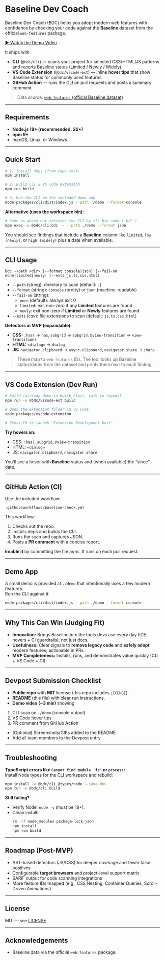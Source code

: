 # Baseline Dev Coach 

Baseline Dev Coach (BDC) helps you adopt modern web features with confidence by checking your code against the **Baseline** dataset from the official `web-features` package.

[▶️ Watch the Demo Video](https://youtu.be/YOUR_LINK)


It ships with:

- **CLI** (`@bdc/cli`) — scans your project for selected CSS/HTML/JS patterns and reports Baseline status (Limited / Newly / Widely).
- **VS Code Extension** (`@bdc/vscode-ext`) — inline **hover tips** that show Baseline status for commonly used features.
- **GitHub Action** — runs the CLI on pull requests and posts a summary comment.

> Data source: [`web-features` (official Baseline dataset)](https://www.npmjs.com/package/web-features)

---

## Requirements

- **Node.js 18+ (recommended: 20+)**
- **npm 9+**
- macOS, Linux, or Windows

---

## Quick Start

```bash
# 1) Install deps (from repo root)
npm install

# 2) Build CLI & VS Code extension
npm run build

# 3) Run the CLI on the included demo app
node packages/cli/dist/index.js --path ./demo --format console
```

**Alternative (uses the workspace bin):**
```bash
# Same as above but executes the CLI by its bin name (`bdc`)
npm exec -w @bdc/cli bdc -- --path ./demo --format json
```

You should see findings that include a **Baseline** column like `limited`, `low (newly)`, or `high (widely)` plus a date when available.

---

## CLI Usage

```
bdc --path <dir> [--format console|json] [--fail-on none|limited|newly] [--exts js,ts,css,html]
```

- `--path` (string): directory to scan (default: `.`)
- `--format` (string): `console` (pretty) or `json` (machine-readable)
- `--fail-on` (string):
  - `none` (default): always exit 0
  - `limited`: exit non-zero if any **Limited** features are found
  - `newly`: exit non-zero if **Limited** or **Newly** features are found
- `--exts` (csv): file extensions to scan (default: `js,ts,css,html`)

**Detectors in MVP (expandable):**
- **CSS:** `:has(` → `has`, `subgrid` → `subgrid`, `@view-transition` → `view-transitions`
- **HTML:** `<dialog>` → `dialog`
- **JS:** `navigator.clipboard` → `async-clipboard`, `navigator.share` → `share`

> These map to `web-features` IDs. The tool looks up Baseline status/dates from the dataset and prints them next to each finding.

---

## VS Code Extension (Dev Run)

```bash
# Build (already done in Quick Start, safe to repeat)
npm run -w @bdc/vscode-ext build

# Open the extension folder in VS Code
code packages/vscode-extension

# Press F5 to launch "Extension Development Host"
```

**Try hovers on:**
- CSS: `:has(`, `subgrid`, `@view-transition`
- HTML: `<dialog>`
- JS: `navigator.clipboard`, `navigator.share`

You’ll see a hover with **Baseline** status and (when available) the “since” date.

---

## GitHub Action (CI)

Use the included workflow:

```
.github/workflows/baseline-check.yml
```

This workflow:
1. Checks out the repo.
2. Installs deps and builds the CLI.
3. Runs the scan and captures JSON.
4. Posts a **PR comment** with a concise report.

**Enable it** by committing the file as-is. It runs on each pull request.

---

## Demo App

A small demo is provided at `./demo` that intentionally uses a few modern features.  
Run the CLI against it:

```bash
node packages/cli/dist/index.js --path ./demo --format console
```

---

## Why This Can Win (Judging Fit)

- **Innovation:** Brings Baseline into the tools devs use every day (IDE hovers + CI guardrails), not just docs.
- **Usefulness:** Clear signals to **remove legacy code** and **safely adopt** modern features; actionable in PRs.
- **MVP Completeness:** Installs, runs, and demonstrates value quickly (CLI + VS Code + CI).

---

## Devpost Submission Checklist

-  **Public repo** with **MIT** license (this repo includes `LICENSE`).
-  **README** (this file) with clear run instructions.
-  **Demo video (~3 min)** showing:
  1. CLI scan on `./demo` (console output)
  2. VS Code hover tips
  3. PR comment from GitHub Action
-  (Optional) Screenshots/GIFs added to the README.
-  Add all team members to the Devpost entry.

---

## Troubleshooting

**TypeScript errors like `Cannot find module 'fs'` or `process`:**  
Install Node types for the CLI workspace and rebuild:
```bash
npm install -w @bdc/cli @types/node --save-dev
npm run -w @bdc/cli build
```

**Still failing?**  
- Verify Node: `node -v` (must be 18+).  
- Clean install:  
  ```bash
  rm -rf node_modules package-lock.json
  npm install
  npm run build
  ```

---

## Roadmap (Post-MVP)

- AST-based detectors (JS/CSS) for deeper coverage and fewer false positives  
- Configurable **target browsers** and project-level support matrix  
- SARIF output for code scanning integrations  
- More feature IDs mapped (e.g., CSS Nesting, Container Queries, Scroll-Driven Animations)

---

## License

MIT — see [LICENSE](./LICENSE)

---

## Acknowledgements

- Baseline data via the official `web-features` package.
